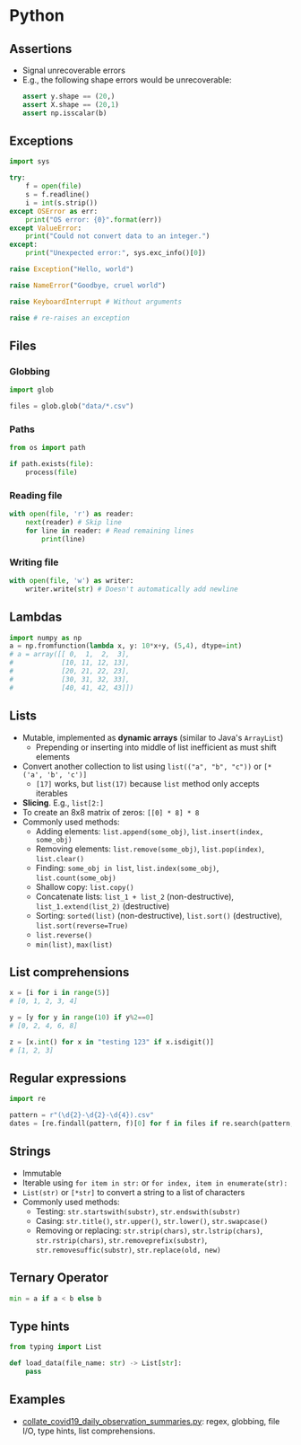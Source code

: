# Python

## Assertions

* Signal unrecoverable errors
* E.g., the following shape errors would be unrecoverable:
    ```python
    assert y.shape == (20,)
    assert X.shape == (20,1)
    assert np.isscalar(b)
    ```

## Exceptions

```python
import sys

try:
    f = open(file)
    s = f.readline()
    i = int(s.strip())
except OSError as err:
    print("OS error: {0}".format(err))
except ValueError:
    print("Could not convert data to an integer.")
except:
    print("Unexpected error:", sys.exc_info()[0])
```

```python
raise Exception("Hello, world")

raise NameError("Goodbye, cruel world")

raise KeyboardInterrupt # Without arguments

raise # re-raises an exception
```

## Files

### Globbing

```python
import glob

files = glob.glob("data/*.csv")
```

### Paths

```python
from os import path

if path.exists(file):
    process(file)
```

### Reading file

```python
with open(file, 'r') as reader:
    next(reader) # Skip line
    for line in reader: # Read remaining lines
        print(line)
```

### Writing file

```python
with open(file, 'w') as writer:
    writer.write(str) # Doesn't automatically add newline
```

## Lambdas

```python
import numpy as np
a = np.fromfunction(lambda x, y: 10*x+y, (5,4), dtype=int)
# a = array([[ 0,  1,  2,  3],
#            [10, 11, 12, 13],
#            [20, 21, 22, 23],
#            [30, 31, 32, 33],
#            [40, 41, 42, 43]])
```

## Lists

* Mutable, implemented as **dynamic arrays** (similar to Java's `ArrayList`)
    - Prepending or inserting into middle of list inefficient as must shift elements
* Convert another collection to list using `list(("a", "b", "c"))` or `[*('a', 'b', 'c')]`
    - `[17]` works, but `list(17)` because `list` method only accepts iterables
* **Slicing**. E.g., `list[2:]`
* To create an 8x8 matrix of zeros: `[[0] * 8] * 8`
* Commonly used methods:
    - Adding elements: `list.append(some_obj)`, `list.insert(index, some_obj)`
    - Removing elements: `list.remove(some_obj)`, `list.pop(index)`, `list.clear()`
    - Finding: `some_obj in list`, `list.index(some_obj)`, `list.count(some_obj)`
    - Shallow copy: `list.copy()`
    - Concatenate lists: `list_1 + list_2` (non-destructive), `list_1.extend(list_2)` (destructive)
    - Sorting: `sorted(list)` (non-destructive), `list.sort()` (destructive), `list.sort(reverse=True)`
    - `list.reverse()`
    - `min(list)`, `max(list)`

## List comprehensions

```python
x = [i for i in range(5)]
# [0, 1, 2, 3, 4]

y = [y for y in range(10) if y%2==0]
# [0, 2, 4, 6, 8]

z = [x.int() for x in "testing 123" if x.isdigit()]
# [1, 2, 3]
```

## Regular expressions

```python
import re

pattern = r"(\d{2}-\d{2}-\d{4}).csv"
dates = [re.findall(pattern, f)[0] for f in files if re.search(pattern, f)]
```

## Strings

* Immutable
* Iterable using `for item in str:` or `for index, item in enumerate(str):`
* `List(str)` or `[*str]` to convert a string to a list of characters
* Commonly used methods:
    - Testing: `str.startswith(substr)`, `str.endswith(substr)`
    - Casing: `str.title()`, `str.upper()`, `str.lower()`, `str.swapcase()`
    - Removing or replacing: `str.strip(chars)`, `str.lstrip(chars)`, `str.rstrip(chars)`, `str.removeprefix(substr)`, `str.removesuffic(substr)`, `str.replace(old, new)`

## Ternary Operator

```python
min = a if a < b else b 
```

## Type hints

```python
from typing import List

def load_data(file_name: str) -> List[str]:
    pass
```

## Examples

* [collate_covid19_daily_observation_summaries.py](collate_covid19_daily_observation_summaries.py): regex, globbing, file I/O, type hints, list comprehensions.
